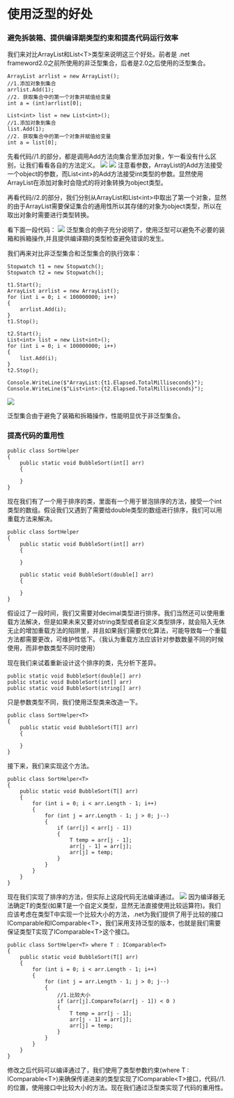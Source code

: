 # 使用泛型的好处

### 避免拆装箱、提供编译期类型约束和提高代码运行效率
我们来对比ArrayList和List\<T\>类型来说明这三个好处。前者是 .net frameword2.0之前所使用的非泛型集合，后者是2.0之后使用的泛型集合。
```
ArrayList arrlist = new ArrayList();
//1.添加对象到集合
arrlist.Add(1); 
//2. 获取集合中的第一个对象并赋值给变量
int a = (int)arrlist[0];

List<int> list = new List<int>();
//1.添加对象到集合
list.Add(1);
//2. 获取集合中的第一个对象并赋值给变量
int a = list[0];
```
先看代码//1.的部分，都是调用Add方法向集合里添加对象，乍一看没有什么区别，让我们看看各自的方法定义。
![](http://ouanpg9tc.bkt.clouddn.com/image/learning/generic01/ArrayList01.png)
![](http://ouanpg9tc.bkt.clouddn.com/image/learning/generic01/List01.png)
注意看参数，ArrayList的Add方法接受一个object的参数，而List\<int\>的Add方法接受int类型的参数。显然使用ArrayList在添加对象时会隐式的将对象转换为object类型。

再看代码//2.的部分，我们分别从ArrayList和List\<int\>中取出了第一个对象，显然的由于ArrayList需要保证集合的通用性所以其存储的对象为object类型，所以在取出对象时需要进行类型转换。

看下面一段代码：
![](http://ouanpg9tc.bkt.clouddn.com/image/learning/generic01/list02.png)
泛型集合的例子充分说明了，使用泛型可以避免不必要的装箱和拆箱操作,并且提供编译期的类型检查避免错误的发生。

我们再来对比非泛型集合和泛型集合的执行效率：
```
Stopwatch t1 = new Stopwatch();
Stopwatch t2 = new Stopwatch();

t1.Start();
ArrayList arrlist = new ArrayList();
for (int i = 0; i < 100000000; i++) 
{
    arrlist.Add(i);
}
t1.Stop();

t2.Start();
List<int> list = new List<int>();
for (int i = 0; i < 100000000; i++)
{
    list.Add(i);
}
t2.Stop();

Console.WriteLine($"ArrayList:{t1.Elapsed.TotalMilliseconds}");
Console.WriteLine($"List<int>:{t2.Elapsed.TotalMilliseconds}");
```
![](http://ouanpg9tc.bkt.clouddn.com/image/learning/generic01/list03.png)

泛型集合由于避免了装箱和拆箱操作，性能明显优于非泛型集合。

### 提高代码的重用性
```
public class SortHelper
{
    public static void BubbleSort(int[] arr)
    {

    }
}
```
现在我们有了一个用于排序的类，里面有一个用于冒泡排序的方法，接受一个int类型的数组。假设我们又遇到了需要给double类型的数组进行排序，我们可以用重载方法来解决。
```
public class SortHelper
{
    public static void BubbleSort(int[] arr)
    {

    }

    public static void BubbleSort(double[] arr)
    {

    }
}
```

假设过了一段时间，我们又需要对decimal类型进行排序。我们当然还可以使用重载方法解决，但是如果未来又要对string类型或者自定义类型排序，就会陷入无休无止的增加重载方法的陷阱里，并且如果我们需要优化算法，可能导致每一个重载方法都需要更改，可维护性低下。（我认为重载方法应该针对参数数量不同的时候使用，而非参数类型不同时使用）

现在我们来试着重新设计这个排序的类，先分析下差异。
```
public static void BubbleSort(double[] arr)
public static void BubbleSort(int[] arr)
public static void BubbleSort(string[] arr)
```
只是参数类型不同，我们使用泛型类来改造一下。
```
public class SortHelper<T>
{
    public static void BubbleSort(T[] arr)
    {

    }
}
```
接下来，我们来实现这个方法。
```
public class SortHelper<T>
{
    public static void BubbleSort(T[] arr)
    {
        for (int i = 0; i < arr.Length - 1; i++)
        {
            for (int j = arr.Length - 1; j > 0; j--)
            {
                if (arr[j] < arr[j - 1])
                {
                    T temp = arr[j - 1];
                    arr[j - 1] = arr[j];
                    arr[j] = temp;
                }
            }
        }
    }
}
```
现在我们实现了排序的方法，但实际上这段代码无法编译通过。
![](http://ouanpg9tc.bkt.clouddn.com/image/learning/generic01/Sort01.png)
因为编译器无法确定T的类型(如果T是一个自定义类型，显然无法直接使用比较运算符)。我们应该考虑在类型T中实现一个比较大小的方法，.net为我们提供了用于比较的接口IComparable和IComparable\<T\>，我们采用支持泛型的版本，也就是我们需要保证类型T实现了IComparable\<T\>这个接口。
```
public class SortHelper<T> where T : IComparable<T>
{
    public static void BubbleSort(T[] arr)
    {
        for (int i = 0; i < arr.Length - 1; i++)
        {
            for (int j = arr.Length - 1; j > 0; j--)
            {
                //1.比较大小
                if (arr[j].CompareTo(arr[j - 1]) < 0 )
                {
                    T temp = arr[j - 1];
                    arr[j - 1] = arr[j];
                    arr[j] = temp;
                }
            }
        }
    }
}
```
修改之后代码可以编译通过了，我们使用了类型参数约束(where T : IComparable\<T\>)来确保传递进来的类型实现了IComparable\<T\>接口，代码//1.的位置，使用接口中比较大小的方法。现在我们通过泛型类实现了代码的重用性。